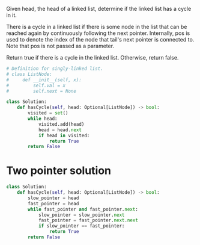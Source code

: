 Given head, the head of a linked list, determine if the linked list has a cycle in it.

There is a cycle in a linked list if there is some node in the list that can be reached again by continuously following the next pointer. Internally, pos is used to denote the index of the node that tail's next pointer is connected to. Note that pos is not passed as a parameter.

Return true if there is a cycle in the linked list. Otherwise, return false.

```Python
# Definition for singly-linked list.
# class ListNode:
#     def __init__(self, x):
#         self.val = x
#         self.next = None

class Solution:
    def hasCycle(self, head: Optional[ListNode]) -> bool:
        visited = set()
        while head:
            visited.add(head)
            head = head.next
            if head in visited:
                return True
        return False
```

# Two pointer solution

```Python
class Solution:
    def hasCycle(self, head: Optional[ListNode]) -> bool:
        slow_pointer = head
        fast_pointer = head
        while fast_pointer and fast_pointer.next:
            slow_pointer = slow_pointer.next
            fast_pointer = fast_pointer.next.next
            if slow_pointer == fast_pointer:
                return True
        return False
```
